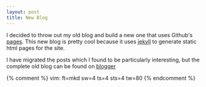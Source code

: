 ```yaml
---
layout: post
title: New Blog
---
```


I decided to throw out my old blog and build a new one that uses Github's
[pages](http://pages.github.com/). This new blog is pretty cool because it uses
[jekyll](https://github.com/mojombo/jekyll/) to generate static html pages for
the site.

I have migrated the posts which I found to be particularly interesting, but the
complete old blog can be found on [blogger](http://eatnumber1.blogger.com/)

{% comment %}
vim: ft=mkd sw=4 ts=4 sts=4 tw=80
{% endcomment %}
